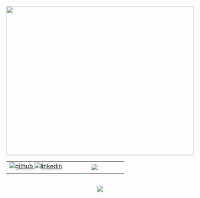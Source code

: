 <div align="center">
<img src="https://rishavanand.github.io/static/images/greetings.gif" align="center" style="width: 100%; height:400px" />
</div>  
  


<table align="center">
<tr>
<td valign="center" width="50%" >
<div align="center">
<a href="https://github.com/mogretici" target="_blank">
<img src=https://img.shields.io/badge/github-%2324292e.svg?&style=for-the-badge&logo=github&logoColor=white alt=github style="margin-bottom: 5px;" />
</a>
<a href="https://linkedin.com/in/mogretici" target="_blank">
<img src=https://img.shields.io/badge/linkedin-%231E77B5.svg?&style=for-the-badge&logo=linkedin&logoColor=white alt=linkedin style="margin-bottom: 5px;" />
</a>  
</div>  
</td>
<td valign="center" width="50%" >
<div align="center"><img src="https://github-readme-stats.vercel.app/api?username=mogretici&show_icons=true&count_private=true&hide_border=true" align="center" /></div>  
</td>
</tr>
</table>  <br />

<div align="center">
<img src="https://komarev.com/ghpvc/?username=mogretici&&style=flat-square" align="center" />
</div>  


